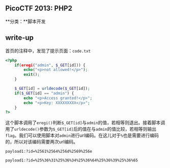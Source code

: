 ## PicoCTF 2013: PHP2

**分类：**脚本开发

## write-up

首页的注释中，发现了提示页面：`code.txt`

```php
<?php
    if(eregi("admin", $_GET[id])) {
        echo("<p>not allowed!</p>");
        exit();
    }

    $_GET[id] = urldecode($_GET[id]);
    if($_GET[id] == "admin") {
        echo "<p>Access granted!</p>";
        echo "<p>Key: XXXXXXXXX</p>";
    }
?>
```

这个脚本调用了`eregi()`判断`$_GET[id]`与`admin`的值，若相等则退出。接着脚本调用了`urldecode()`参数为`$_GET[id]`后的值在与`admin`的值比较，若相等则输出`flag`。我们可以使用脚本对`admin`进行url编码。在这儿对于`%`也是需要进行编码的，所以对该编码需要两次url编码。

`payload1:?id=%2561%2564%256d%2569%256e`

`payload1:?id=%25%36%31%25%36%34%25%36%64%25%36%39%25%36%65`

